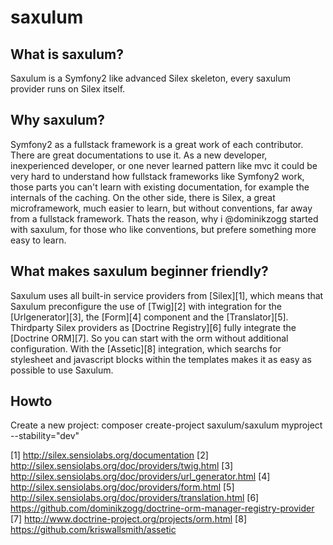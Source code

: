 saxulum
=======

What is saxulum?
----------------

Saxulum is a Symfony2 like advanced Silex skeleton, every saxulum provider runs on Silex itself.

Why saxulum?
------------

Symfony2 as a fullstack framework is a great work of each contributor. There are great documentations to use it.
As a new developer, inexperienced developer, or one never learned pattern like mvc it could be very hard to understand
how fullstack frameworks like Symfony2 work, those parts you can't learn with existing documentation, for example
the internals of the caching. On the other side, there is Silex, a great microframework, much easier to learn, but
without conventions, far away from a fullstack framework. Thats the reason, why i @dominikzogg started with saxulum,
for those who like conventions, but prefere something more easy to learn.

What makes saxulum beginner friendly?
-------------------------------------

Saxulum uses all built-in service providers from [Silex][1], which means that Saxulum preconfigure the use of [Twig][2]
with integration for the [Urlgenerator][3], the [Form][4] component and the [Translator][5]. Thirdparty Silex providers
as [Doctrine Registry][6] fully integrate the [Doctrine ORM][7]. So you can start with the orm without additional configuration.
With the [Assetic][8] integration, which searchs for stylesheet and javascript blocks within the templates makes it as easy as possible to use Saxulum.

Howto
-----

Create a new project: composer create-project saxulum/saxulum myproject --stability="dev"

[1] http://silex.sensiolabs.org/documentation
[2] http://silex.sensiolabs.org/doc/providers/twig.html
[3] http://silex.sensiolabs.org/doc/providers/url_generator.html
[4] http://silex.sensiolabs.org/doc/providers/form.html
[5] http://silex.sensiolabs.org/doc/providers/translation.html
[6] https://github.com/dominikzogg/doctrine-orm-manager-registry-provider
[7] http://www.doctrine-project.org/projects/orm.html
[8] https://github.com/kriswallsmith/assetic
